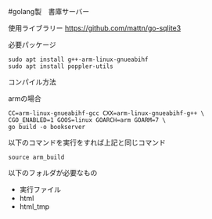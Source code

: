 #golang製　書庫サーバー

使用ライブラリー
https://github.com/mattn/go-sqlite3

必要パッケージ

```
sudo apt install g++-arm-linux-gnueabihf
sudo apt install poppler-utils
```

コンパイル方法

armの場合
```
CC=arm-linux-gnueabihf-gcc CXX=arm-linux-gnueabihf-g++ \
CGO_ENABLED=1 GOOS=linux GOARCH=arm GOARM=7 \
go build -o bookserver
```

以下のコマンドを実行をすれば上記と同じコマンド
```
source arm_build
```

以下のフォルダが必要なもの
* 実行ファイル
* html
* html_tmp